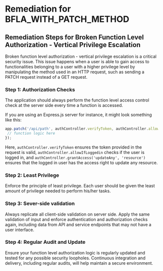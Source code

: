 # Remediation for BFLA_WITH_PATCH_METHOD

## Remediation Steps for Broken Function Level Authorization - Vertical Privilege Escalation

Broken function level authorization - vertical privilege escalation is a critical security issue. This issue happens when a user is able to gain access to functionalities belonging to a user with a higher privilege level by manipulating the method used in an HTTP request, such as sending a PATCH request instead of a GET request.

### Step 1: Authorization Checks

The application should always perform the function level access control check at the server side every time a function is accessed. 

If you are using an Express.js server for instance, it might look something like this:

```javascript
app.patch('/api/path', authController.verifyToken, authController.allowIfLoggedin, authController.grantAccess('updateAny', 'resource'), (req, res, next) => {
 // function logic here
});
```

Here, `authController.verifyToken` ensures the token provided in the request is valid, `authController.allowIfLoggedin` checks if the user is logged in, and `authController.grantAccess('updateAny', 'resource')` ensures that the logged in user has the access right to update any resource.

### Step 2: Least Privilege

Enforce the principle of least privilege. Each user should be given the least amount of privilege needed to perform his/her tasks. 

### Step 3: Sever-side validation

Always replicate all client-side validation on server side. Apply the same validation of input and enforce authentication and authorization checks again, including data from API and service endpoints that may not have a user interface.

### Step 4: Regular Audit and Update

Ensure your function level authorization logic is regularly updated and tested for any possible security loopholes. Continuous integration and delivery, including regular audits, will help maintain a secure environment.